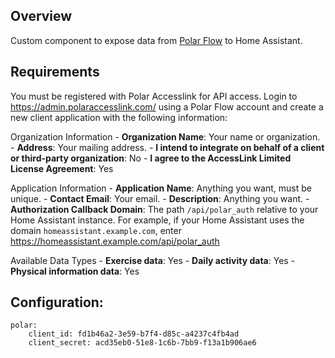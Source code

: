 ## Overview
Custom component to expose data from [Polar Flow](https://flow.polar.com/) to Home Assistant. 

## Requirements

You must be registered with Polar Accesslink for API access. Login to https://admin.polaraccesslink.com/ using a Polar Flow account and create a new client application with the following information:

Organization Information
    - **Organization Name**: Your name or organization.
    - **Address**: Your mailing address.
    - **I intend to integrate on behalf of a client or third-party organization**: No
    - **I agree to the AccessLink Limited License Agreement**: Yes

Application Information
    - **Application Name**: Anything you want, must be unique.
    - **Contact Email**: Your email.
    - **Description**: Anything you want.
    - **Authorization Callback Domain**: The path `/api/polar_auth` relative to your Home Assistant instance. For example, if your Home Assistant uses the domain `homeassistant.example.com`, enter https://homeassistant.example.com/api/polar_auth

Available Data Types
    - **Exercise data**: Yes
    - **Daily activity data**: Yes
    - **Physical information data**: Yes

## Configuration:
```
polar:
    client_id: fd1b46a2-3e59-b7f4-d85c-a4237c4fb4ad
    client_secret: acd35eb0-51e8-1c6b-7bb9-f13a1b906ae6
```
